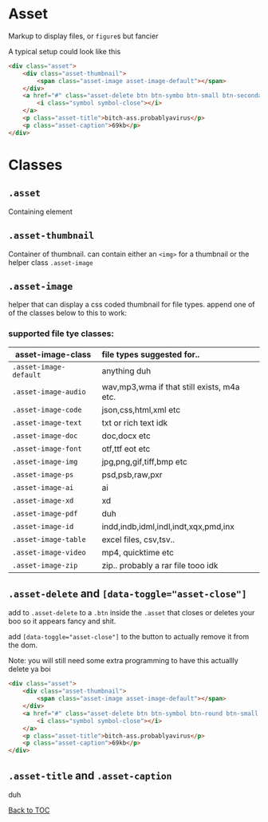 
# Asset

Markup to display files, or `figure`s but fancier

A typical setup could look like this

```html
<div class="asset">
	<div class="asset-thumbnail">
		<span class="asset-image asset-image-default"></span>
	</div>
	<a href="#" class="asset-delete btn btn-symbo btn-small btn-secondary">
		<i class="symbol symbol-close"></i>
	</a>
	<p class="asset-title">bitch-ass.probablyavirus</p>
	<p class="asset-caption">69kb</p>
</div>
```

# Classes

## `.asset`

Containing element


## `.asset-thumbnail`

Container of thumbnail. can contain either an `<img>` for a thumbnail or the helper class `.asset-image`


## `.asset-image`

helper that can display a css coded thumbnail for file types. append one of of the classes below to this to work:

### supported file tye classes:


| asset-image-class | file types suggested for.. |
|--|:--|
| `.asset-image-default` | anything duh |
| `.asset-image-audio` | wav,mp3,wma if that still exists, m4a etc. |
| `.asset-image-code` | json,css,html,xml etc |
| `.asset-image-text` | txt or rich text idk |
| `.asset-image-doc` | doc,docx etc |
| `.asset-image-font` | otf,ttf eot etc |
| `.asset-image-img` | jpg,png,gif,tiff,bmp etc |
| `.asset-image-ps` | psd,psb,raw,pxr |
| `.asset-image-ai` | ai |
| `.asset-image-xd` | xd |
| `.asset-image-pdf` | duh |
| `.asset-image-id` | indd,indb,idml,indl,indt,xqx,pmd,inx |
| `.asset-image-table` | excel files, csv,tsv.. |
| `.asset-image-video` | mp4, quicktime etc |
| `.asset-image-zip` | zip.. probably a rar file tooo idk |


## `.asset-delete` and `[data-toggle="asset-close"]`

add to  `.asset-delete` to a `.btn` inside the 	`.asset` that closes or deletes your boo so it appears fancy and shit.

add `[data-toggle="asset-close"]` to the button to actually remove it from the dom.

Note: you will still need some extra programming to have this actuallly delete ya boi


```html
<div class="asset">
	<div class="asset-thumbnail">
		<span class="asset-image asset-image-default"></span>
	</div>
	<a href="#" class="asset-delete btn btn-symbol btn-round btn-small btn-secondary">
		<i class="symbol symbol-close"></i>
	</a>
	<p class="asset-title">bitch-ass.probablyavirus</p>
	<p class="asset-caption">69kb</p>
</div>
```

## `.asset-title` and `.asset-caption`

duh


[Back to TOC](../../../readme.md)